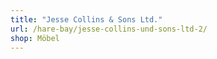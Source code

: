 ```yaml
---
title: "Jesse Collins & Sons Ltd."
url: /hare-bay/jesse-collins-und-sons-ltd-2/
shop: Möbel
---
```

